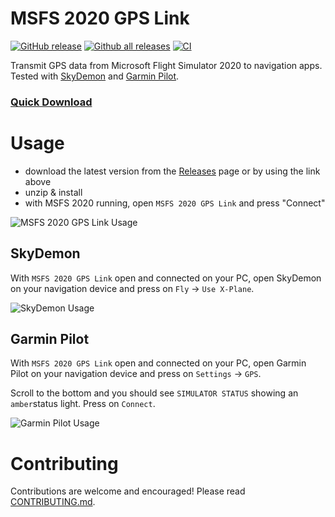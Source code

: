 # MSFS 2020 GPS Link

[![GitHub release][latest_release_badge]][releases_url]
[![Github all releases][downloads_badge]][releases_url]
[![CI][ci_badge]][ci]

Transmit GPS data from Microsoft Flight Simulator 2020 to navigation apps.\
Tested with [SkyDemon][sky_demon_url] and [Garmin Pilot][garmin_pilot_url].

### [Quick Download][latest_release]

# Usage

- download the latest version from the [Releases][releases_url] page or by using the link above
- unzip & install
- with MSFS 2020 running, open `MSFS 2020 GPS Link` and press "Connect"

![MSFS 2020 GPS Link Usage][usage]

## SkyDemon

With `MSFS 2020 GPS Link` open and connected on your PC, open SkyDemon on your navigation device and press on `Fly` -> `Use X-Plane`.

![SkyDemon Usage][usage_skydemon]

## Garmin Pilot

With `MSFS 2020 GPS Link` open and connected on your PC, open Garmin Pilot on your navigation device and press on `Settings` -> `GPS`.

Scroll to the bottom and you should see `SIMULATOR STATUS` showing an `amber`status light. Press on `Connect`.

![Garmin Pilot Usage][usage_garmin_pilot]

# Contributing

Contributions are welcome and encouraged! Please read [CONTRIBUTING.md][contributing_url].

[latest_release]: https://github.com/mihai-dinculescu/msfs-2020-gps-link/releases/download/v0.2.3/msfs-2020-gps-link-v0.2.3.zip
[latest_release_badge]: https://img.shields.io/github/release/mihai-dinculescu/msfs-2020-gps-link.svg
[downloads_badge]: https://img.shields.io/github/downloads/mihai-dinculescu/msfs-2020-gps-link/total.svg
[ci_badge]: https://github.com/mihai-dinculescu/msfs-2020-gps-link/workflows/CI/badge.svg?branch=main
[ci]: https://github.com/mihai-dinculescu/msfs-2020-gps-link/actions
[sky_demon_url]: https://www.skydemon.aero
[garmin_pilot_url]: https://buy.garmin.com/en-US/US/p/115856
[releases_url]: https://github.com/mihai-dinculescu/msfs-2020-gps-link/releases
[usage]: https://github.com/mihai-dinculescu/msfs-2020-gps-link/blob/main/assets/usage.PNG
[usage_skydemon]: https://github.com/mihai-dinculescu/msfs-2020-gps-link/blob/main/assets/usage-skydemon.PNG
[usage_garmin_pilot]: https://github.com/mihai-dinculescu/msfs-2020-gps-link/blob/main/assets/usage-garmin-pilot.PNG
[contributing_url]: /CONTRIBUTING.md
